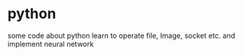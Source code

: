 # python
some code about python
learn to operate file, Image, socket etc.
and implement neural network
